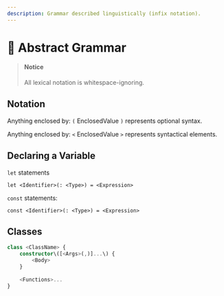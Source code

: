 ```yaml
---
description: Grammar described linguistically (infix notation).
---
```


# 🍿 Abstract Grammar

> #### Notice
>
> All lexical notation is whitespace-ignoring.

## Notation

Anything enclosed by: `(` EnclosedValue `)` represents optional syntax.

Anything enclosed by: `<` EnclosedValue `>` represents syntactical elements.

## Declaring a Variable

`let` statements

```
let <Identifier>(: <Type>) = <Expression>
```

`const` statements:

```
const <Identifier>(: <Type>) = <Expression>
```

## Classes

```typescript
class <ClassName> {
    constructor\([<Args>(,)]...\) {
        <Body>
    }
    
    <Functions>...
}
```

